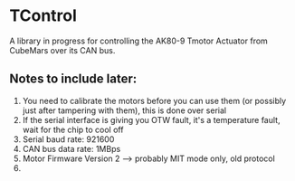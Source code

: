 # TControl
A library in progress for controlling the AK80-9 Tmotor Actuator from CubeMars over its CAN bus.

## Notes to include later:

1. You need to calibrate the motors before you can use them (or possibly just after tampering with them), this is done over serial
2. If the serial interface is giving you OTW fault, it's a temperature fault, wait for the chip to cool off
3. Serial baud rate: 921600
4. CAN bus data rate: 1MBps
5. Motor Firmware Version 2 --> probably MIT mode only, old protocol
6. 
